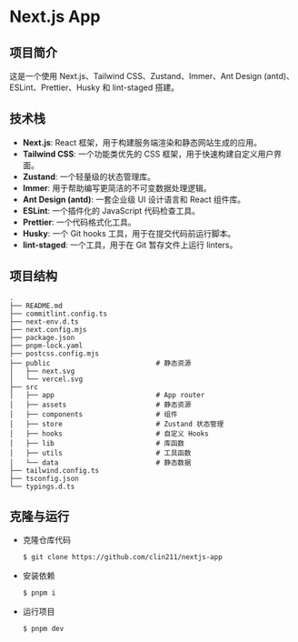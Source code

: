# Next.js App

## 项目简介

这是一个使用 Next.js、Tailwind CSS、Zustand、Immer、Ant Design (antd)、ESLint、Prettier、Husky 和 lint-staged 搭建。

## 技术栈

-   **Next.js**: React 框架，用于构建服务端渲染和静态网站生成的应用。
-   **Tailwind CSS**: 一个功能类优先的 CSS 框架，用于快速构建自定义用户界面。
-   **Zustand**: 一个轻量级的状态管理库。
-   **Immer**: 用于帮助编写更简洁的不可变数据处理逻辑。
-   **Ant Design (antd)**: 一套企业级 UI 设计语言和 React 组件库。
-   **ESLint**: 一个插件化的 JavaScript 代码检查工具。
-   **Prettier**: 一个代码格式化工具。
-   **Husky**: 一个 Git hooks 工具，用于在提交代码前运行脚本。
-   **lint-staged**: 一个工具，用于在 Git 暂存文件上运行 linters。

## 项目结构

```tree
.
├── README.md
├── commitlint.config.ts
├── next-env.d.ts
├── next.config.mjs
├── package.json
├── pnpm-lock.yaml
├── postcss.config.mjs
├── public                          # 静态资源
│   ├── next.svg
│   └── vercel.svg
├── src
│   ├── app                         # App router
│   ├── assets                      # 静态资源
│   ├── components                  # 组件
│   ├── store                       # Zustand 状态管理
│   ├── hooks                       # 自定义 Hooks
│   ├── lib                         # 库函数
│   ├── utils                       # 工具函数
│   └── data                        # 静态数据
├── tailwind.config.ts
├── tsconfig.json
└── typings.d.ts
```

## 克隆与运行

-   克隆仓库代码
    ```sh
    $ git clone https://github.com/clin211/nextjs-app
    ```
-   安装依赖
    ```sh
    $ pnpm i
    ```
-   运行项目
    ```sh
    $ pnpm dev
    ```
